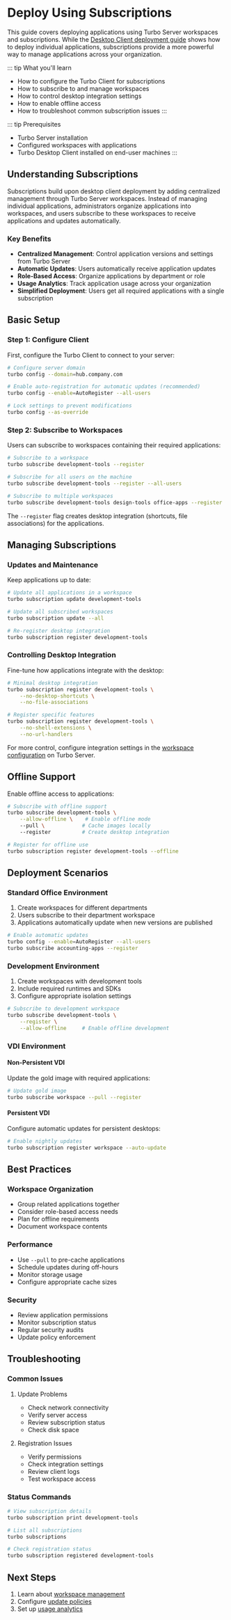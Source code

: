# Deploy Using Subscriptions

This guide covers deploying applications using Turbo Server workspaces and subscriptions. While the [Desktop Client deployment guide](index.md) shows how to deploy individual applications, subscriptions provide a more powerful way to manage applications across your organization.

::: tip What you'll learn
- How to configure the Turbo Client for subscriptions
- How to subscribe to and manage workspaces
- How to control desktop integration settings
- How to enable offline access
- How to troubleshoot common subscription issues
:::

::: tip Prerequisites
- Turbo Server installation
- Configured workspaces with applications
- Turbo Desktop Client installed on end-user machines
:::

## Understanding Subscriptions

Subscriptions build upon desktop client deployment by adding centralized management through Turbo Server workspaces. Instead of managing individual applications, administrators organize applications into workspaces, and users subscribe to these workspaces to receive applications and updates automatically.

### Key Benefits

- **Centralized Management**: Control application versions and settings from Turbo Server
- **Automatic Updates**: Users automatically receive application updates
- **Role-Based Access**: Organize applications by department or role
- **Usage Analytics**: Track application usage across your organization
- **Simplified Deployment**: Users get all required applications with a single subscription

## Basic Setup

### Step 1: Configure Client

First, configure the Turbo Client to connect to your server:

```bash
# Configure server domain
turbo config --domain=hub.company.com

# Enable auto-registration for automatic updates (recommended)
turbo config --enable=AutoRegister --all-users

# Lock settings to prevent modifications
turbo config --as-override
```

### Step 2: Subscribe to Workspaces

Users can subscribe to workspaces containing their required applications:

```bash
# Subscribe to a workspace
turbo subscribe development-tools --register

# Subscribe for all users on the machine
turbo subscribe development-tools --register --all-users

# Subscribe to multiple workspaces
turbo subscribe development-tools design-tools office-apps --register
```

The `--register` flag creates desktop integration (shortcuts, file associations) for the applications.

## Managing Subscriptions

### Updates and Maintenance

Keep applications up to date:

```bash
# Update all applications in a workspace
turbo subscription update development-tools

# Update all subscribed workspaces
turbo subscription update --all

# Re-register desktop integration
turbo subscription register development-tools
```

### Controlling Desktop Integration

Fine-tune how applications integrate with the desktop:

```bash
# Minimal desktop integration
turbo subscription register development-tools \
    --no-desktop-shortcuts \
    --no-file-associations

# Register specific features
turbo subscription register development-tools \
    --no-shell-extensions \
    --no-url-handlers
```

For more control, configure integration settings in the [workspace configuration](/server/administration/workspaces.md#shell-integration) on Turbo Server.

## Offline Support

Enable offline access to applications:

```bash
# Subscribe with offline support
turbo subscribe development-tools \
    --allow-offline \    # Enable offline mode
    --pull \            # Cache images locally
    --register          # Create desktop integration

# Register for offline use
turbo subscription register development-tools --offline
```

## Deployment Scenarios

### Standard Office Environment

1. Create workspaces for different departments
2. Users subscribe to their department workspace
3. Applications automatically update when new versions are published

```bash
# Enable automatic updates
turbo config --enable=AutoRegister --all-users
turbo subscribe accounting-apps --register
```

### Development Environment

1. Create workspaces with development tools
2. Include required runtimes and SDKs
3. Configure appropriate isolation settings

```bash
# Subscribe to development workspace
turbo subscribe development-tools \
    --register \
    --allow-offline     # Enable offline development
```

### VDI Environment

#### Non-Persistent VDI
Update the gold image with required applications:
```bash
# Update gold image
turbo subscribe workspace --pull --register
```

#### Persistent VDI
Configure automatic updates for persistent desktops:
```bash
# Enable nightly updates
turbo subscription register workspace --auto-update
```

## Best Practices

### Workspace Organization
- Group related applications together
- Consider role-based access needs
- Plan for offline requirements
- Document workspace contents

### Performance
- Use `--pull` to pre-cache applications
- Schedule updates during off-hours
- Monitor storage usage
- Configure appropriate cache sizes

### Security
- Review application permissions
- Monitor subscription status
- Regular security audits
- Update policy enforcement

## Troubleshooting

### Common Issues

1. Update Problems
   - Check network connectivity
   - Verify server access
   - Review subscription status
   - Check disk space

2. Registration Issues
   - Verify permissions
   - Check integration settings
   - Review client logs
   - Test workspace access

### Status Commands

```bash
# View subscription details
turbo subscription print development-tools

# List all subscriptions
turbo subscriptions

# Check registration status
turbo subscription registered development-tools
```

## Next Steps

1. Learn about [workspace management](/server/administration/workspaces.md)
2. Configure [update policies](/server/administration/general.md#updates)
3. Set up [usage analytics](/server/administration/reports.md)
